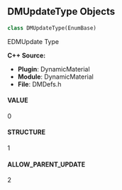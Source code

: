 ## DMUpdateType Objects

```python
class DMUpdateType(EnumBase)
```

EDMUpdate Type

**C++ Source:**

- **Plugin**: DynamicMaterial
- **Module**: DynamicMaterial
- **File**: DMDefs.h

<a id="unreal.DMUpdateType.VALUE"></a>

#### VALUE

0

<a id="unreal.DMUpdateType.STRUCTURE"></a>

#### STRUCTURE

1

<a id="unreal.DMUpdateType.ALLOW_PARENT_UPDATE"></a>

#### ALLOW_PARENT_UPDATE

2

<a id="unreal.DMMaterialShadingModel"></a>